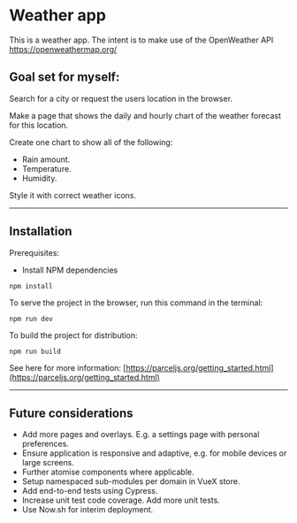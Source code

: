 # Weather app

This is a weather app. The intent is to make use of the OpenWeather API https://openweathermap.org/

## Goal set for myself:

Search for a city or request the users location in the browser.

Make a page that shows the daily and hourly chart of the weather forecast for this location.

Create one chart to show all of the following:

* Rain amount.
* Temperature.
* Humidity.

Style it with correct weather icons.

---

## Installation

Prerequisites:

- Install NPM dependencies

```
npm install
```

To serve the project in the browser, run this command in the terminal:

```
npm run dev
```

To build the project for distribution:

```
npm run build
```

See here for more information: [https://parceljs.org/getting_started.html](https://parceljs.org/getting_started.html)

---

## Future considerations
- Add more pages and overlays. E.g. a settings page with personal preferences.
- Ensure application is responsive and adaptive, e.g. for mobile devices or large screens.
- Further atomise components where applicable.
- Setup namespaced sub-modules per domain in VueX store.
- Add end-to-end tests using Cypress.
- Increase unit test code coverage. Add more unit tests.
- Use Now.sh for interim deployment.
